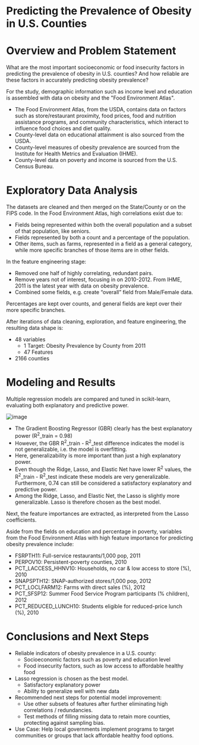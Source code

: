 # Predicting the Prevalence of Obesity in U.S. Counties

# Overview and Problem Statement
What are the most important socioeconomic or food insecurity factors in predicting the prevalence of obesity in U.S. counties?  And how reliable are these factors in accurately predicting obesity prevalence?

For the study, demographic information such as income level and education is assembled with data on obesity and the "Food Environment Atlas".
* The Food Environment Atlas, from the USDA, contains data on factors such as store/restaurant proximity, food prices, food and nutrition assistance programs, and community characteristics, which interact to influence food choices and diet quality.
* County-level data on educational attainment is also sourced from the USDA.
* County-level measures of obesity prevalence are sourced from the Institute for Health Metrics and Evaluation (IHME).
* County-level data on poverty and income is sourced from the U.S. Census Bureau.

# Exploratory Data Analysis
The datasets are cleaned and then merged on the State/County or on the FIPS code.  In the Food Environment Atlas, high correlations exist due to:
* Fields being represented within both the overall population and a subset of that population, like seniors.
* Fields represented by both a count and a percentage of the population.
* Other items, such as farms, represented in a field as a general category, while more specific branches of those items are in other fields.

In the feature engineering stage:
* Removed one half of highly correlating, redundant pairs.
* Remove years not of interest, focusing in on 2010-2012.  From IHME, 2011 is the latest year with data on obesity prevalence.
* Combined some fields, e.g. create “overall” field from Male/Female data.

Percentages are kept over counts, and general fields are kept over their more specific branches.

After iterations of data cleaning, exploration, and feature engineering, the resulting data shape is:
* 48 variables 
    * 1 Target:  Obesity Prevalence by County from 2011
    * 47 Features
* 2166 counties

# Modeling and Results
Multiple regression models are compared and tuned in scikit-learn, evaluating both explanatory and predictive power.

![image](https://user-images.githubusercontent.com/91767180/154783606-b47c8e70-d248-43a3-8d84-974b0211af09.png)

* The Gradient Boosting Regressor (GBR) clearly has the best explanatory power (R<sup>2</sup>_train = 0.98)
* However, the GBR R<sup>2</sup>_train - R<sup>2</sup>_test difference indicates the model is not generalizable, i.e. the model is overfitting.
* Here, generalizability is more important than just a high explanatory power. 
* Even though the Ridge, Lasso, and Elastic Net have lower R<sup>2</sup> values, the R<sup>2</sup>_train - R<sup>2</sup>_test indicate these models are very generalizable.  Furthermore, 0.74 can still be considered a satisfactory explanatory and predictive power. 
* Among the Ridge, Lasso, and Elastic Net, the Lasso is slightly more generalizable. Lasso is therefore chosen as the best model.

Next, the feature importances are extracted, as interpreted from the Lasso coefficients.

Aside from the fields on education and percentage in poverty, variables from the Food Environment Atlas with high feature importance for predicting obesity prevalence include:
* FSRPTH11: Full-service restaurants/1,000 pop, 2011
* PERPOV10: Persistent-poverty counties, 2010
* PCT_LACCESS_HHNV10: Households, no car & low access to store (%), 2010
* SNAPSPTH12: SNAP-authorized stores/1,000 pop, 2012
* PCT_LOCLFARM12: Farms with direct sales (%), 2012
* PCT_SFSP12: Summer Food Service Program participants (% children), 2012
* PCT_REDUCED_LUNCH10: Students eligible for reduced-price lunch (%), 2010

# Conclusions and Next Steps
* Reliable indicators of obesity prevalence in a U.S. county:
    * Socioeconomic factors such as poverty and education level
    * Food insecurity factors, such as low access to affordable healthy food
* Lasso regression is chosen as the best model.
    * Satisfactory explanatory power
    * Ability to generalize well with new data
* Recommended next steps for potential model improvement:
    * Use other subsets of features after further eliminating high correlations / redundancies.
    * Test methods of filling missing data to retain more counties, protecting against sampling bias.
* Use Case:  Help local governments implement programs to target communities or groups that lack affordable healthy food options.
















